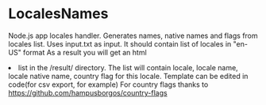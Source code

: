 # LocalesNames
Node.js app locales handler. Generates names, native names and flags from locales list.
Uses input.txt as input. It should contain list of locales in "en-US" format
As a result you will get an html <li> list in the /result/ directory.
The list will contain locale, locale name, locale native name, country flag for this locale. Template can be edited in code(for csv export, for example)
For country flags thanks to https://github.com/hampusborgos/country-flags
